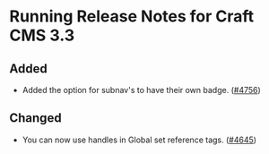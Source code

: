 # Running Release Notes for Craft CMS 3.3

## Added
- Added the option for subnav's to have their own badge. ([#4756](https://github.com/craftcms/cms/issues/4756))

## Changed
- You can now use handles in Global set reference tags. ([#4645](https://github.com/craftcms/cms/issues/4645))
